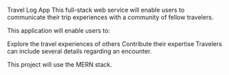 Travel Log App
This full-stack web service will enable users to communicate their trip experiences with a community of fellow travelers.

This application will enable users to:

Explore the travel experiences of others
Contribute their expertise
Travelers can include several details regarding an encounter.

This project will use the MERN stack.
